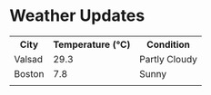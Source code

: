 # Weather Updates

<!-- WEATHER-UPDATE-START -->
<table><tr><th>City</th><th>Temperature (°C)</th><th>Condition</th></tr><tr><td>Valsad</td><td>29.3</td><td>Partly Cloudy</td></tr><tr><td>Boston</td><td>7.8</td><td>Sunny</td></tr><tr><td></td><td></td><td></td></tr></table>
<!-- WEATHER-UPDATE-END -->
